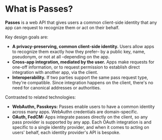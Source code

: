 # What is Passes?

**Passes** is a web API that gives users a common client-side identity that any app can request to recognize them or act on their behalf.

Key design goals are:

- **A privacy-preserving, common client-side identity.** Users allow apps to recognize them exactly how they prefer– by a public key, name, pseudonym, or not at all –depending on the app.
- **Cross-app integration, mediated by the user.** Apps make requests for one-off information, or to request permission to establish direct integration with another app, via the client.
- **Interoperability.** If two parties support the same pass request type, they're compatible. Since integration happens on the client, there's no need for canonical addresses or authorities.

Contrasted to related technologies:
- **WebAuthn, Passkeys:** Passes enable users to have a common identity across many apps. WebAuthn credentials are domain-specific.
- **OAuth, FedCM:** Apps integrate passes directly on the client, so any pass provider is supported by any app. Each OAuth integration is and specific to a single identity provider, and when it comes to acting on users' behalf, each identity provider's API is bespoke.
